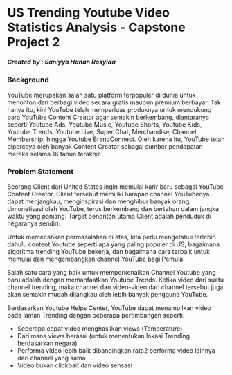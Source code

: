 # US Trending Youtube Video Statistics Analysis - Capstone Project 2
##### Created by : Saniyya Hanan Rosyida

### Background

YouTube merupakan salah satu platform terpopuler di dunia untuk menonton dan berbagi video secara gratis maupun premium berbayar. Tak hanya itu, kini YouTube telah memperluas produknya untuk mendukung para YouTube Content Creator agar semakin berkembang, diantaranya seperti Youtube Ads, Youtube Music, Youtube Shorts, Youtube Kids, Youtube Trends, Youtube Live, Super Chat, Merchandise, Channel Membership, hingga Youtube BrandConnect. Oleh karena itu, YouTube telah dipercaya oleh banyak Content Creator sebagai sumber pendapatan mereka selama 16 tahun terakhir.

### Problem Statement
Seorang Client dari United States ingin memulai karir baru sebagai YouTube Content Creator. Client tersebut memiliki harapan channel YouTubenya dapat menjangkau, menginspirasi dan menghibur banyak orang, dimonetisasi oleh YouTube, terus berkembang dan bertahan dalam jangka waktu yang panjang. Target penonton utama Client adalah penduduk di negaranya sendiri.

Untuk memecahkan permasalahan di atas, kita perlu mengetahui terlebih dahulu content Youtube seperti apa yang paling populer di US, bagaimana algoritma trending YouTube bekerja, dan bagaimana cara terbaik untuk memulai dan mengembangkan channel YouTube bagi Pemula.

Salah satu cara yang baik untuk memperkenalkan Channel Youtube yang baru adalah dengan memanfaatkan Youtube Trends. Ketika video dari suatu channel trending, maka channel dan video-video dari channel tersebut juga akan semakin mudah dijangkau oleh lebih banyak pengguna YouTube.

Berdasarkan Youtube Helps Center, YouTube dapat menampilkan video pada laman Trending dengan beberapa pertimbangan seperti:
- Seberapa cepat video menghasilkan views (Temperature)
- Dari mana views berasal (untuk menentukan lokasi Trending berdasarkan negara)
- Performa video lebih baik dibandingkan rata2 performa video lainnya dari channel yang sama
- Video bukan clickbait dan video sensasi
